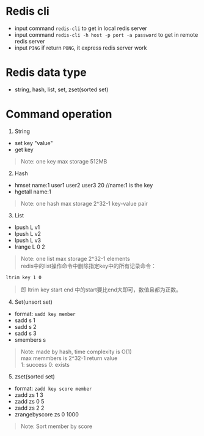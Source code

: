 # Redis cli
- input command `redis-cli` to get in local redis server
- input command `redis-cli -h host -p port -a password` to get in remote redis server
- input `PING` if return `PONG`, it express redis server work
# Redis data type
- string, hash, list, set, zset(sorted set)
# Command operation
1. String
- set key "value"
- get key  
> Note: one key max storage 512MB
2. Hash
- hmset name:1 user1 user2 user3 20 //name:1 is the key
- hgetall name:1  
> Note: one hash max storage 2^32-1 key-value pair
3. List
- lpush L v1
- lpush L v2
- lpush L v3
- lrange L 0 2  
> Note: one list max storage 2^32-1 elements  
> redis中的list操作命令中删除指定key中的所有记录命令：  
```
ltrim key 1 0
```
> 即 ltrim key start end 中的start要比end大即可，数值且都为正数。  
4. Set(unsort set)
- format: `sadd key member`
- sadd s 1
- sadd s 2
- sadd s 3
- smembers s  
> Note: made by hash, time complexity is O(1)  
> max memmbers is 2^32-1
> return value  
   1: success
   0: exists
5. zset(sorted set)
- format: `zadd key score member`
- zadd zs 1 3
- zadd zs 0 5 
- zadd zs 2 2
- zrangebyscore zs 0 1000  
> Note: Sort member by score

